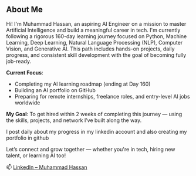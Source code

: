 ## About Me

Hi! I'm Muhammad Hassan, an aspiring AI Engineer on a mission to master Artificial Intelligence and build a meaningful career in tech. I'm currently following a rigorous 160-day learning journey focused on Python, Machine Learning, Deep Learning, Natural Language Processing (NLP), Computer Vision, and Generative AI. This path includes hands-on projects, daily progress, and consistent skill development with the goal of becoming fully job-ready.

 **Current Focus**:
- Completing my AI learning roadmap (ending at Day 160)
- Building an AI portfolio on GitHub
- Preparing for remote internships, freelance roles, and entry-level AI jobs worldwide

 **My Goal**: To get hired within 2 weeks of completing this journey — using the skills, projects, and network I’ve built along the way.

I post daily about my progress in my linkedin account and also creating my portfolio in github

 Let’s connect and grow together — whether you're in tech, hiring new talent, or learning AI too!

📫 [LinkedIn – Muhammad Hassan](http://www.linkedin.com/in/muhammad-hassan-035a78375/)
